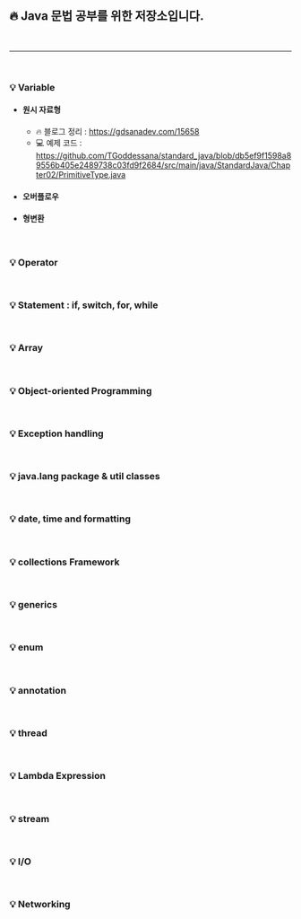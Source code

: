 ## :fire: Java 문법 공부를 위한 저장소입니다.

<br/>

---

<br/>

### :bulb: Variable

- #### 원시 자료형
    - :fire:  블로그 정리 : https://gdsanadev.com/15658
    - :computer: 예제
      코드 : https://github.com/TGoddessana/standard_java/blob/db5ef9f1598a89556b405e2489738c03fd9f2684/src/main/java/StandardJava/Chapter02/PrimitiveType.java
- #### 오버플로우
- #### 형변환

<br/>

### :bulb: Operator

<br/>

### :bulb: Statement : if, switch, for, while

<br/>

### :bulb: Array

<br/>

### :bulb: Object-oriented Programming

<br/>

### :bulb: Exception handling

<br/>

### :bulb: java.lang package & util classes

<br/>

### :bulb: date, time and formatting

<br/>

### :bulb: collections Framework

<br/>

### :bulb: generics

<br/>

### :bulb: enum

<br/>

### :bulb: annotation

<br/>

### :bulb: thread

<br/>

### :bulb: Lambda Expression

<br/>

### :bulb: stream

<br/>

### :bulb: I/O

<br/>

### :bulb: Networking



